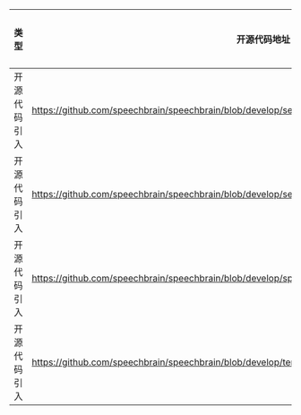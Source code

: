 | 类型     | 开源代码地址                                                       | 文件名                                          | 公网IP地址/公网URL地址/域名/邮箱地址 | 用途说明 |
|--------|--------------------------------------------------------------|----------------------------------------------|------------------------|------|
| 开源代码引入 | https://github.com/speechbrain/speechbrain/blob/develop/setup.py | tdnn/setup.py | speechbrain@gmail.com | 作者邮箱 |
| 开源代码引入 | https://github.com/speechbrain/speechbrain/blob/develop/setup.py | tdnn/setup.py | https://speechbrain.github.io/ | 开源地址 |
| 开源代码引入 | https://github.com/speechbrain/speechbrain/blob/develop/speechbrain/lobes/augment.py | tdnn/speechbrain/lobes/augment.py | http://www.openslr.org/resources/28/rirs_noises.zip | 下载数据集 |
| 开源代码引入 | https://github.com/speechbrain/speechbrain/blob/develop/templates/speaker_id/mini_librispeech_prepare.py | tdnn/templates/speaker_id/mini_librispeech_prepare.py | http://www.openslr.org/resources/31/train-clean-5.tar.gz | 下载数据集 |